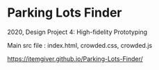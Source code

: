# Parking Lots Finder
2020, Design Project 4: High-fidelity Prototyping

Main src file : index.html, crowded.css, crowded.js

https://itemgiver.github.io/Parking-Lots-Finder/
